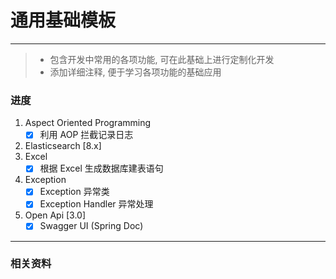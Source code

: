# 通用基础模板

---
> * 包含开发中常用的各项功能, 可在此基础上进行定制化开发
> * 添加详细注释, 便于学习各项功能的基础应用

### 进度

1. Aspect Oriented Programming
    -[x] 利用 AOP 拦截记录日志
2. Elasticsearch [8.x]
3. Excel
    -[x] 根据 Excel 生成数据库建表语句
4. Exception
    -[x] Exception 异常类
    -[x] Exception Handler 异常处理
5. Open Api [3.0]
    -[x] Swagger UI (Spring Doc)

---

### 相关资料
